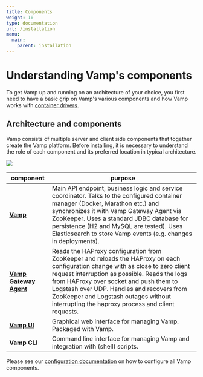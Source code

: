 ```yaml
---
title: Components
weight: 10
type: documentation
url: /installation
menu:
  main:
    parent: installation
---
```


# Understanding Vamp's components

To get Vamp up and running on an architecture of your choice, you first need to have a basic grip on Vamp's various components and how Vamp works with [container drivers](/documentation/installation/container_drivers/).

## Architecture and components

Vamp consists of multiple server and client side components that together create the Vamp platform. Before installing, it is necessary to understand the role of each component and its preferred location in typical architecture. 

![](/img/vamp_arch.svg)

component              | purpose
-----------------------|--------
**[Vamp](https://github.com/magneticio/vamp)**               | Main API endpoint, business logic and service coordinator. Talks to the configured container manager (Docker, Marathon etc.) and synchronizes it with Vamp Gateway Agent via ZooKeeper. Uses a standard JDBC database for persistence (H2 and MySQL are tested). Uses Elasticsearch to store Vamp events (e.g. changes in deployments).
**[Vamp Gateway Agent](https://github.com/magneticio/vamp-gateway-agent)** | Reads the HAProxy configuration from ZooKeeper and reloads the HAProxy on each configuration change with as close to zero client request interruption as possible. Reads the logs from HAProxy over socket and push them to Logstash over UDP. Handles and recovers from ZooKeeper and Logstash outages without interrupting the haproxy process and client requests.
**[Vamp UI](https://github.com/magneticio/vamp-ui)**            | Graphical web interface for managing Vamp. Packaged with Vamp. 
**Vamp CLI**           | Command line interface for managing Vamp and integration with (shell) scripts.

Please see our [configuration documentation](/documentation/installation/configuration) on how to configure all Vamp components.

  
